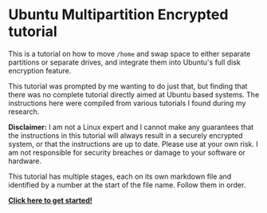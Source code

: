 # Ubuntu Multipartition Encrypted tutorial

This is a tutorial on how to move `/home` and swap space to either separate partitions or separate drives, and integrate them into Ubuntu's full disk encryption feature.

This tutorial was prompted by me wanting to do just that, but finding that there was no complete tutorial directly aimed at Ubuntu based systems. The instructions here were compiled from various tutorials I found during my research.

**Disclaimer:** I am not a Linux expert and I cannot make any guarantees that the instructions in this tutorial will always result in a securely encrypted system, or that the instructions are up to date. Please use at your own risk. I am not responsible for security breaches or damage to your software or hardware.

This tutorial has multiple stages, each on its own markdown file and identified by a number at the start of the file name. Follow them in order.

**[Click here to get started!](./0%20-%20Initial%20setup.md)**
